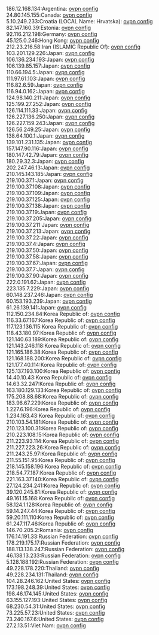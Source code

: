 186.12.168.134:Argentina: [ovpn config](vpn/186_12_168_134.ovpn)  
24.80.145.155:Canada: [ovpn config](vpn/24_80_145_155.ovpn)  
5.10.249.233:Croatia (LOCAL Name: Hrvatska): [ovpn config](vpn/5_10_249_233.ovpn)  
82.147.160.39:Estonia: [ovpn config](vpn/82_147_160_39.ovpn)  
92.116.212.198:Germany: [ovpn config](vpn/92_116_212_198.ovpn)  
45.125.0.246:Hong Kong: [ovpn config](vpn/45_125_0_246.ovpn)  
212.23.216.58:Iran (ISLAMIC Republic Of): [ovpn config](vpn/212_23_216_58.ovpn)  
103.201.129.226:Japan: [ovpn config](vpn/103_201_129_226.ovpn)  
106.136.234.193:Japan: [ovpn config](vpn/106_136_234_193.ovpn)  
106.139.85.157:Japan: [ovpn config](vpn/106_139_85_157.ovpn)  
110.66.194.5:Japan: [ovpn config](vpn/110_66_194_5.ovpn)  
111.97.61.103:Japan: [ovpn config](vpn/111_97_61_103.ovpn)  
116.82.6.59:Japan: [ovpn config](vpn/116_82_6_59.ovpn)  
116.94.0.162:Japan: [ovpn config](vpn/116_94_0_162.ovpn)  
124.98.140.211:Japan: [ovpn config](vpn/124_98_140_211.ovpn)  
125.199.27.252:Japan: [ovpn config](vpn/125_199_27_252.ovpn)  
126.114.111.33:Japan: [ovpn config](vpn/126_114_111_33.ovpn)  
126.227.136.250:Japan: [ovpn config](vpn/126_227_136_250.ovpn)  
126.227.159.243:Japan: [ovpn config](vpn/126_227_159_243.ovpn)  
126.56.249.25:Japan: [ovpn config](vpn/126_56_249_25.ovpn)  
138.64.100.1:Japan: [ovpn config](vpn/138_64_100_1.ovpn)  
139.101.231.135:Japan: [ovpn config](vpn/139_101_231_135.ovpn)  
157.147.90.116:Japan: [ovpn config](vpn/157_147_90_116.ovpn)  
180.147.42.79:Japan: [ovpn config](vpn/180_147_42_79.ovpn)  
180.29.32.3:Japan: [ovpn config](vpn/180_29_32_3.ovpn)  
202.247.46.13:Japan: [ovpn config](vpn/202_247_46_13.ovpn)  
210.145.143.185:Japan: [ovpn config](vpn/210_145_143_185.ovpn)  
219.100.37.1:Japan: [ovpn config](vpn/219_100_37_1.ovpn)  
219.100.37.108:Japan: [ovpn config](vpn/219_100_37_108.ovpn)  
219.100.37.109:Japan: [ovpn config](vpn/219_100_37_109.ovpn)  
219.100.37.125:Japan: [ovpn config](vpn/219_100_37_125.ovpn)  
219.100.37.138:Japan: [ovpn config](vpn/219_100_37_138.ovpn)  
219.100.37.19:Japan: [ovpn config](vpn/219_100_37_19.ovpn)  
219.100.37.205:Japan: [ovpn config](vpn/219_100_37_205.ovpn)  
219.100.37.211:Japan: [ovpn config](vpn/219_100_37_211.ovpn)  
219.100.37.213:Japan: [ovpn config](vpn/219_100_37_213.ovpn)  
219.100.37.22:Japan: [ovpn config](vpn/219_100_37_22.ovpn)  
219.100.37.4:Japan: [ovpn config](vpn/219_100_37_4.ovpn)  
219.100.37.50:Japan: [ovpn config](vpn/219_100_37_50.ovpn)  
219.100.37.58:Japan: [ovpn config](vpn/219_100_37_58.ovpn)  
219.100.37.67:Japan: [ovpn config](vpn/219_100_37_67.ovpn)  
219.100.37.7:Japan: [ovpn config](vpn/219_100_37_7.ovpn)  
219.100.37.90:Japan: [ovpn config](vpn/219_100_37_90.ovpn)  
222.0.191.62:Japan: [ovpn config](vpn/222_0_191_62.ovpn)  
223.135.7.229:Japan: [ovpn config](vpn/223_135_7_229.ovpn)  
60.148.237.246:Japan: [ovpn config](vpn/60_148_237_246.ovpn)  
60.153.193.239:Japan: [ovpn config](vpn/60_153_193_239.ovpn)  
61.26.139.141:Japan: [ovpn config](vpn/61_26_139_141.ovpn)  
112.150.234.84:Korea Republic of: [ovpn config](vpn/112_150_234_84.ovpn)  
116.33.67.167:Korea Republic of: [ovpn config](vpn/116_33_67_167.ovpn)  
117.123.136.115:Korea Republic of: [ovpn config](vpn/117_123_136_115.ovpn)  
118.43.180.97:Korea Republic of: [ovpn config](vpn/118_43_180_97.ovpn)  
121.140.63.189:Korea Republic of: [ovpn config](vpn/121_140_63_189.ovpn)  
121.143.246.118:Korea Republic of: [ovpn config](vpn/121_143_246_118.ovpn)  
121.165.186.38:Korea Republic of: [ovpn config](vpn/121_165_186_38.ovpn)  
121.168.188.200:Korea Republic of: [ovpn config](vpn/121_168_188_200.ovpn)  
121.177.40.114:Korea Republic of: [ovpn config](vpn/121_177_40_114.ovpn)  
125.137.193.100:Korea Republic of: [ovpn config](vpn/125_137_193_100.ovpn)  
14.40.10.43:Korea Republic of: [ovpn config](vpn/14_40_10_43.ovpn)  
14.63.32.247:Korea Republic of: [ovpn config](vpn/14_63_32_247.ovpn)  
163.180.129.133:Korea Republic of: [ovpn config](vpn/163_180_129_133.ovpn)  
175.208.88.68:Korea Republic of: [ovpn config](vpn/175_208_88_68.ovpn)  
183.96.67.229:Korea Republic of: [ovpn config](vpn/183_96_67_229.ovpn)  
1.227.6.196:Korea Republic of: [ovpn config](vpn/1_227_6_196.ovpn)  
1.234.163.43:Korea Republic of: [ovpn config](vpn/1_234_163_43.ovpn)  
210.103.54.181:Korea Republic of: [ovpn config](vpn/210_103_54_181.ovpn)  
210.123.100.31:Korea Republic of: [ovpn config](vpn/210_123_100_31.ovpn)  
210.223.108.15:Korea Republic of: [ovpn config](vpn/210_223_108_15.ovpn)  
211.223.93.114:Korea Republic of: [ovpn config](vpn/211_223_93_114.ovpn)  
211.227.223.26:Korea Republic of: [ovpn config](vpn/211_227_223_26.ovpn)  
211.243.25.97:Korea Republic of: [ovpn config](vpn/211_243_25_97.ovpn)  
211.55.151.95:Korea Republic of: [ovpn config](vpn/211_55_151_95.ovpn)  
218.145.158.196:Korea Republic of: [ovpn config](vpn/218_145_158_196.ovpn)  
218.54.77.187:Korea Republic of: [ovpn config](vpn/218_54_77_187.ovpn)  
221.163.37.140:Korea Republic of: [ovpn config](vpn/221_163_37_140.ovpn)  
27.124.234.241:Korea Republic of: [ovpn config](vpn/27_124_234_241.ovpn)  
39.120.245.81:Korea Republic of: [ovpn config](vpn/39_120_245_81.ovpn)  
49.161.15.168:Korea Republic of: [ovpn config](vpn/49_161_15_168.ovpn)  
58.124.1.128:Korea Republic of: [ovpn config](vpn/58_124_1_128.ovpn)  
59.14.247.44:Korea Republic of: [ovpn config](vpn/59_14_247_44.ovpn)  
59.20.111.110:Korea Republic of: [ovpn config](vpn/59_20_111_110.ovpn)  
61.247.117.46:Korea Republic of: [ovpn config](vpn/61_247_117_46.ovpn)  
146.70.205.2:Romania: [ovpn config](vpn/146_70_205_2.ovpn)  
176.14.191.33:Russian Federation: [ovpn config](vpn/176_14_191_33.ovpn)  
178.219.175.17:Russian Federation: [ovpn config](vpn/178_219_175_17.ovpn)  
188.113.138.247:Russian Federation: [ovpn config](vpn/188_113_138_247.ovpn)  
46.138.13.233:Russian Federation: [ovpn config](vpn/46_138_13_233.ovpn)  
5.128.188.192:Russian Federation: [ovpn config](vpn/5_128_188_192.ovpn)  
49.228.178.220:Thailand: [ovpn config](vpn/49_228_178_220.ovpn)  
49.228.234.131:Thailand: [ovpn config](vpn/49_228_234_131.ovpn)  
104.28.246.162:United States: [ovpn config](vpn/104_28_246_162.ovpn)  
173.198.248.39:United States: [ovpn config](vpn/173_198_248_39.ovpn)  
198.46.174.145:United States: [ovpn config](vpn/198_46_174_145.ovpn)  
63.155.127.193:United States: [ovpn config](vpn/63_155_127_193.ovpn)  
68.230.54.31:United States: [ovpn config](vpn/68_230_54_31.ovpn)  
73.225.57.23:United States: [ovpn config](vpn/73_225_57_23.ovpn)  
73.240.167.6:United States: [ovpn config](vpn/73_240_167_6.ovpn)  
27.2.13.51:Viet Nam: [ovpn config](vpn/27_2_13_51.ovpn)  
